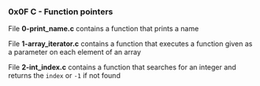 ### 0x0F C - Function pointers

File **0-print\_name.c** contains a function that prints a name

File **1-array\_iterator.c** contains a function that executes a function given as a parameter on each element of an array

File **2-int\_index.c** contains a function that searches for an integer and returns the `index` or `-1` if not found
